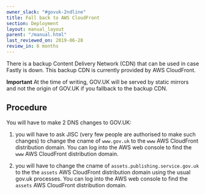 ```yaml
---
owner_slack: "#govuk-2ndline"
title: Fall back to AWS CloudFront
section: Deployment
layout: manual_layout
parent: "/manual.html"
last_reviewed_on: 2019-06-28
review_in: 6 months
---
```


There is a backup Content Delivery Network (CDN) that can be used in case Fastly is down.
This backup CDN is currently provided by AWS CloudFront.

**Important** At the time of writing, GOV.UK will be served
by static mirrors and not the origin of GOV.UK if you fallback to the backup CDN.

## Procedure

You will have to make 2 DNS changes to GOV.UK:

1. you will have to ask JISC (very few people are authorised to make such changes) to change
   the cname of `www.gov.uk` to the `www` AWS CloudFront distribution domain.
   You can log into the AWS web console to find the `www` AWS CloudFront distribution domain.

2. you will have to change the cname of `assets.publishing.service.gov.uk` to the
   the `assets` AWS CloudFront distribution domain using the usual gov.uk processes.
   You can log into the AWS web console to find the `assets` AWS CloudFront distribution domain.
